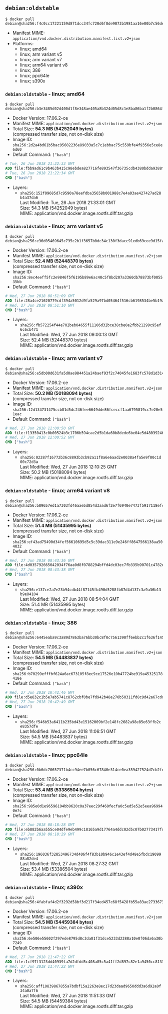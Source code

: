 ## `debian:oldstable`

```console
$ docker pull debian@sha256:f4c0cc17221159d871dcc34fc720d6f8de9073b1981aa16e00b7c56ded85bd30
```

-	Manifest MIME: `application/vnd.docker.distribution.manifest.list.v2+json`
-	Platforms:
	-	linux; amd64
	-	linux; arm variant v5
	-	linux; arm variant v7
	-	linux; arm64 variant v8
	-	linux; 386
	-	linux; ppc64le
	-	linux; s390x

### `debian:oldstable` - linux; amd64

```console
$ docker pull debian@sha256:b3e3485d02d400d1f8e348ae405a8b324d05d8c1e8ba86ba1f2b0864f91a6e45
```

-	Docker Version: 17.06.2-ce
-	Manifest MIME: `application/vnd.docker.distribution.manifest.v2+json`
-	Total Size: **54.3 MB (54252049 bytes)**  
	(compressed transfer size, not on-disk size)
-	Image ID: `sha256:2d2a4bd61b5bac95602236e89033a5c7c1ebbac75c559bfe4f9356e5ce8e6d60`
-	Default Command: `["bash"]`

```dockerfile
# Tue, 26 Jun 2018 21:22:33 GMT
ADD file:fbb9ad61c9b463b415c98ebdea827716fe893547f36735cdb4380bdda9388f91 in / 
# Tue, 26 Jun 2018 21:22:34 GMT
CMD ["bash"]
```

-	Layers:
	-	`sha256:152f09685d7c9590a78eefdba35658b001988c7e4a03ae427427ad28b4a37da6`  
		Last Modified: Tue, 26 Jun 2018 21:33:01 GMT  
		Size: 54.3 MB (54252049 bytes)  
		MIME: application/vnd.docker.image.rootfs.diff.tar.gzip

### `debian:oldstable` - linux; arm variant v5

```console
$ docker pull debian@sha256:e36d05469645c735c2b1f3657b0dc34c130f3dacc91edb69cee9d15fa9ff3c07
```

-	Docker Version: 17.06.2-ce
-	Manifest MIME: `application/vnd.docker.distribution.manifest.v2+json`
-	Total Size: **52.4 MB (52448370 bytes)**  
	(compressed transfer size, not on-disk size)
-	Image ID: `sha256:8ec4eeff5fc2e9846f5f6195b89e6ac40c5f8bd207a3360db78873bf005535bb`
-	Default Command: `["bash"]`

```dockerfile
# Wed, 27 Jun 2018 08:51:09 GMT
ADD file:28a4ce21620779cdf394a5012d9fa529a97bd05464f516cb6198534be5b19ac3 in / 
# Wed, 27 Jun 2018 08:51:10 GMT
CMD ["bash"]
```

-	Layers:
	-	`sha256:fb572254f44e702beb04655f11106d32bce38cbe0e2fbb21299c95ef6c6cb471`  
		Last Modified: Wed, 27 Jun 2018 09:00:13 GMT  
		Size: 52.4 MB (52448370 bytes)  
		MIME: application/vnd.docker.image.rootfs.diff.tar.gzip

### `debian:oldstable` - linux; arm variant v7

```console
$ docker pull debian@sha256:e5db00d631fa5d0ae984451a24baef93f2c74045fe1683fc578d1d3149fb7263
```

-	Docker Version: 17.06.2-ce
-	Manifest MIME: `application/vnd.docker.distribution.manifest.v2+json`
-	Total Size: **50.2 MB (50188094 bytes)**  
	(compressed transfer size, not on-disk size)
-	Image ID: `sha256:12d134731475ccb81d5dc246fee6649dde86fceccf1aa6795819cc7e20e51eac`
-	Default Command: `["bash"]`

```dockerfile
# Wed, 27 Jun 2018 12:00:50 GMT
ADD file:f13350413c0b00524b3c1706b594cae2d5b1da60b8dede6be04e5d480392462c in / 
# Wed, 27 Jun 2018 12:00:52 GMT
CMD ["bash"]
```

-	Layers:
	-	`sha256:02287f16772b36c8893b3cb92a11f8a6e6aad2e0038a4fa5e9f00c1d00c72d3a`  
		Last Modified: Wed, 27 Jun 2018 12:10:25 GMT  
		Size: 50.2 MB (50188094 bytes)  
		MIME: application/vnd.docker.image.rootfs.diff.tar.gzip

### `debian:oldstable` - linux; arm64 variant v8

```console
$ docker pull debian@sha256:b89657ed1a7303fd46aae5d854d3aad6f2e7f6940e7473f5917118efcee99c10
```

-	Docker Version: 17.06.2-ce
-	Manifest MIME: `application/vnd.docker.distribution.manifest.v2+json`
-	Total Size: **51.4 MB (51435995 bytes)**  
	(compressed transfer size, not on-disk size)
-	Image ID: `sha256:ef43ad75490d34fef56610695d5c5c39dac311e9e246ff8647566138aa504032`
-	Default Command: `["bash"]`

```dockerfile
# Wed, 27 Jun 2018 08:43:36 GMT
ADD file:4d035792665042034f76aa0d8f0788294bffd4dc03ec7fb335b90701c4782edb in / 
# Wed, 27 Jun 2018 08:43:38 GMT
CMD ["bash"]
```

-	Layers:
	-	`sha256:e137ce2a7e23b94cdb44f87145fb490d5288fb87d4d137c3a9a36b13b9e84104`  
		Last Modified: Wed, 27 Jun 2018 08:54:04 GMT  
		Size: 51.4 MB (51435995 bytes)  
		MIME: application/vnd.docker.image.rootfs.diff.tar.gzip

### `debian:oldstable` - linux; 386

```console
$ docker pull debian@sha256:6445eaba9c3a89d7863ba76bb30bc8f0c7561390ff6ebb2c1f636f145a0f3386
```

-	Docker Version: 17.06.2-ce
-	Manifest MIME: `application/vnd.docker.distribution.manifest.v2+json`
-	Total Size: **54.5 MB (54483837 bytes)**  
	(compressed transfer size, not on-disk size)
-	Image ID: `sha256:b70299efffbf624a6ac673105f8ec9ce17526e10b47724be919a45325178418e`
-	Default Command: `["bash"]`

```dockerfile
# Wed, 27 Jun 2018 10:42:46 GMT
ADD file:d5e832c1b5e7ab5741c8762cbf0be7fd942b48e270b50311fd8c9d42a67cddfd in / 
# Wed, 27 Jun 2018 10:42:49 GMT
CMD ["bash"]
```

-	Layers:
	-	`sha256:f546b53a6411b235bd43e15162009bf2e148fc2682a98e85e63ffb2ce8357dfe`  
		Last Modified: Wed, 27 Jun 2018 11:06:51 GMT  
		Size: 54.5 MB (54483837 bytes)  
		MIME: application/vnd.docker.image.rootfs.diff.tar.gzip

### `debian:oldstable` - linux; ppc64le

```console
$ docker pull debian@sha256:0b6dc70657371b4cc94ee7b056c67840e314ce0ea359427524d7cb2fc3cebf05
```

-	Docker Version: 17.06.2-ce
-	Manifest MIME: `application/vnd.docker.distribution.manifest.v2+json`
-	Total Size: **53.4 MB (53386504 bytes)**  
	(compressed transfer size, not on-disk size)
-	Image ID: `sha256:985e0d1e96596194bb9620c0a37eec29f460fecfa0c5ed5e52e5eea969940e7c`
-	Default Command: `["bash"]`

```dockerfile
# Wed, 27 Jun 2018 08:18:28 GMT
ADD file:eb882b6aa555ce04dfe9eb499c18165a9d17764a4ddc02d5c07b02773417fd18 in / 
# Wed, 27 Jun 2018 08:18:29 GMT
CMD ["bash"]
```

-	Layers:
	-	`sha256:196036f32853496734d406f4f83b10b946c1e43ef4d48e5fbdc1909988a82de4`  
		Last Modified: Wed, 27 Jun 2018 08:27:32 GMT  
		Size: 53.4 MB (53386504 bytes)  
		MIME: application/vnd.docker.image.rootfs.diff.tar.gzip

### `debian:oldstable` - linux; s390x

```console
$ docker pull debian@sha256:4fabfaf4d2f3292d58bf3d217f34ed457c68f5428fb55a83ae2733673268beac
```

-	Docker Version: 17.06.2-ce
-	Manifest MIME: `application/vnd.docker.distribution.manifest.v2+json`
-	Total Size: **54.5 MB (54459384 bytes)**  
	(compressed transfer size, not on-disk size)
-	Image ID: `sha256:6e506e55602f297ede8795d8c3da81f31dce5233d2388a10e0f06da6a30b7249`
-	Default Command: `["bash"]`

```dockerfile
# Wed, 27 Jun 2018 11:47:22 GMT
ADD file:1cf97f3123dd40939fa7d2dfdd5c408a85c5a41ff2d897c82e1a9450cc8133e1 in / 
# Wed, 27 Jun 2018 11:47:22 GMT
CMD ["bash"]
```

-	Layers:
	-	`sha256:aff10839867855a7bdbf15a2263e8ec17d23daad9650ddd3a6d92a0f34a0a7f6`  
		Last Modified: Wed, 27 Jun 2018 11:51:33 GMT  
		Size: 54.5 MB (54459384 bytes)  
		MIME: application/vnd.docker.image.rootfs.diff.tar.gzip

